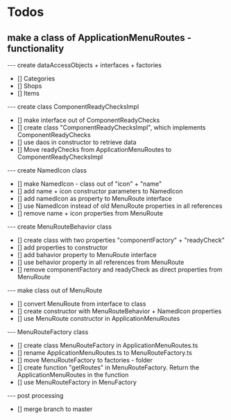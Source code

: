 # Todos
## make a class of ApplicationMenuRoutes - functionality
--- create dataAccessObjects + interfaces + factories
- [] Categories
- [] Shops
- [] Items

--- create class ComponentReadyChecksImpl
- [] make interface out of ComponentReadyChecks
- [] create class "ComponentReadyChecksImpl", which implements ComponentReadyChecks
- [] use daos in constructor to retrieve data
- [] Move readyChecks from ApplicationMenuRoutes to ComponentReadyChecksImpl

--- create NamedIcon class
- [] make NamedIcon - class out of "icon" + "name"
- [] add name + icon constructor parameters to NamedIcon
- [] add namedIcon as property to MenuRoute interface
- [] use NamedIcon instead of old MenuRoute properties in all references
- [] remove name + icon properties from MenuRoute

--- create MenuRouteBehavior class
- [] create class with two properties "componentFactory" + "readyCheck"
- [] add properties to constructor
- [] add bahavior property to MenuRoute interface
- [] use behavior property in all references from MenuRoute
- [] remove componentFactory and readyCheck as direct properties from MenuRoute

--- make class out of MenuRoute
- [] convert MenuRoute from interface to class
- [] create constructor with MenuRouteBehavior + NamedIcon properties
- [] use MenuRoute constructor in ApplicationMenuRoutes

--- MenuRouteFactory class
- [] create class MenuRouteFactory in ApplicationMenuRoutes.ts
- [] rename ApplicationMenuRoutes.ts to MenuRouteFactory.ts
- [] move MenuRouteFactory to factories - folder
- [] create function "getRoutes" in MenuRouteFactory. Return the ApplicationMenuRoutes in the function
- [] use MenuRouteFactory in MenuFactory

--- post processing
- [] merge branch to master